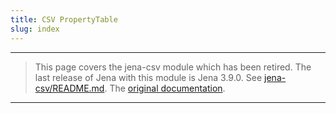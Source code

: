 ```yaml
---
title: CSV PropertyTable
slug: index
---
```


----
> This page covers the jena-csv module which has been retired.
> The last release of Jena with this module is Jena 3.9.0.
> See [jena-csv/README.md](https://github.com/apache/jena/tree/master/jena-csv).
> The [original documentation](csv).
----

